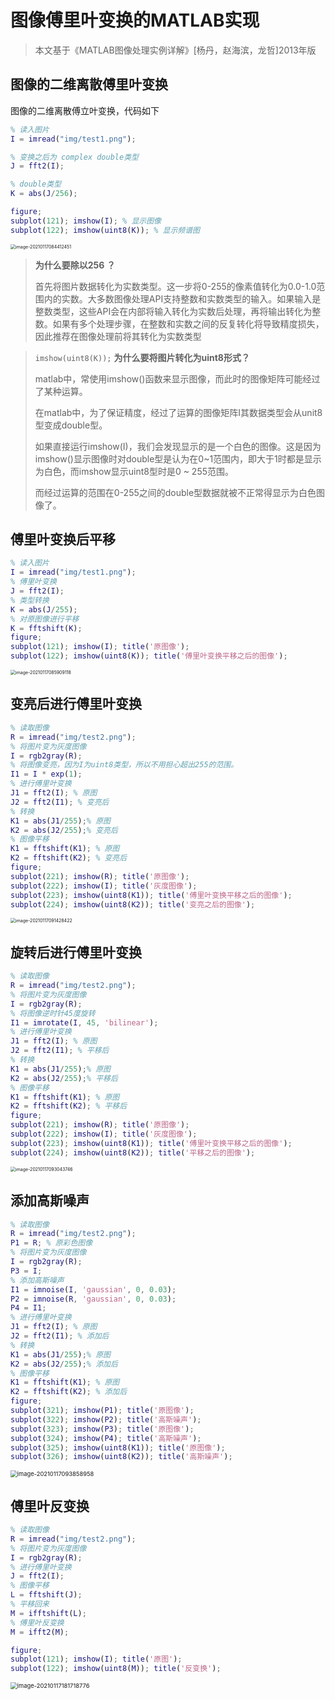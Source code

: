 # 图像傅里叶变换的MATLAB实现

> 本文基于《MATLAB图像处理实例详解》[杨丹，赵海滨，龙哲]2013年版

## 图像的二维离散傅里叶变换

图像的二维离散傅立叶变换，代码如下

```matlab
% 读入图片
I = imread("img/test1.png");

% 变换之后为 complex double类型
J = fft2(I);

% double类型
K = abs(J/256);

figure;
subplot(121); imshow(I); % 显示图像
subplot(122); imshow(uint8(K)); % 显示频谱图
```

<img src="D:\GITHUB\MyNotes\CSDN\图像识别\傅立叶变换的matlab实现.imgs\image-20210117084412451.png" alt="image-20210117084412451" style="zoom: 50%;" />

> **为什么要除以256 ？**
>
> 
>
> 首先将图片数据转化为实数类型。这一步将0-255的像素值转化为0.0-1.0范围内的实数。大多数图像处理API支持整数和实数类型的输入。如果输入是整数类型，这些API会在内部将输入转化为实数后处理，再将输出转化为整数。如果有多个处理步骤，在整数和实数之间的反复转化将导致精度损失，因此推荐在图像处理前将其转化为实数类型

> `imshow(uint8(K));` **为什么要将图片转化为uint8形式？**
>
> 
>
> matlab中，常使用imshow()函数来显示图像，而此时的图像矩阵可能经过了某种运算。
>
> 在matlab中，为了保证精度，经过了运算的图像矩阵I其数据类型会从unit8型变成double型。
>
> 如果直接运行imshow(I)，我们会发现显示的是一个白色的图像。这是因为imshow()显示图像时对double型是认为在0~1范围内，即大于1时都是显示为白色，而imshow显示uint8型时是0 ~ 255范围。
>
> 而经过运算的范围在0-255之间的double型数据就被不正常得显示为白色图像了。

## 傅里叶变换后平移

```matlab
% 读入图片
I = imread("img/test1.png");
% 傅里叶变换
J = fft2(I);
% 类型转换
K = abs(J/255);
% 对原图像进行平移
K = fftshift(K); 
figure;
subplot(121); imshow(I); title('原图像');
subplot(122); imshow(uint8(K)); title('傅里叶变换平移之后的图像');
```

<img src="D:\GITHUB\MyNotes\CSDN\图像识别\傅立叶变换的matlab实现.imgs\image-20210117085909118.png" alt="image-20210117085909118" style="zoom:50%;" />

## 变亮后进行傅里叶变换

```matlab
% 读取图像
R = imread("img/test2.png");
% 将图片变为灰度图像
I = rgb2gray(R);
% 将图像变亮，因为I为uint8类型，所以不用担心超出255的范围。
I1 = I * exp(1);
% 进行傅里叶变换
J1 = fft2(I); % 原图
J2 = fft2(I1); % 变亮后
% 转换
K1 = abs(J1/255);% 原图
K2 = abs(J2/255);% 变亮后
% 图像平移
K1 = fftshift(K1); % 原图
K2 = fftshift(K2); % 变亮后
figure;
subplot(221); imshow(R); title('原图像');
subplot(222); imshow(I); title('灰度图像');
subplot(223); imshow(uint8(K1)); title('傅里叶变换平移之后的图像');
subplot(224); imshow(uint8(K2)); title('变亮之后的图像');
```

<img src="D:\GITHUB\MyNotes\CSDN\图像识别\傅立叶变换的matlab实现.imgs\image-20210117091428422.png" alt="image-20210117091428422" style="zoom:50%;" />

## 旋转后进行傅里叶变换

```matlab
% 读取图像
R = imread("img/test2.png");
% 将图片变为灰度图像
I = rgb2gray(R);
% 将图像逆时针45度旋转
I1 = imrotate(I, 45, 'bilinear');
% 进行傅里叶变换
J1 = fft2(I); % 原图
J2 = fft2(I1); % 平移后
% 转换
K1 = abs(J1/255);% 原图
K2 = abs(J2/255);% 平移后
% 图像平移
K1 = fftshift(K1); % 原图
K2 = fftshift(K2); % 平移后
figure;
subplot(221); imshow(R); title('原图像');
subplot(222); imshow(I); title('灰度图像');
subplot(223); imshow(uint8(K1)); title('傅里叶变换平移之后的图像');
subplot(224); imshow(uint8(K2)); title('平移之后的图像');
```

<img src="D:\GITHUB\MyNotes\CSDN\图像识别\傅立叶变换的matlab实现.imgs\image-20210117093043746.png" alt="image-20210117093043746" style="zoom: 50%;" />

## 添加高斯噪声

```matlab
% 读取图像
R = imread("img/test2.png");
P1 = R; % 原彩色图像
% 将图片变为灰度图像
I = rgb2gray(R);
P3 = I;
% 添加高斯噪声
I1 = imnoise(I, 'gaussian', 0, 0.03);
P2 = imnoise(R, 'gaussian', 0, 0.03);
P4 = I1;
% 进行傅里叶变换
J1 = fft2(I); % 原图
J2 = fft2(I1); % 添加后
% 转换
K1 = abs(J1/255);% 原图
K2 = abs(J2/255);% 添加后
% 图像平移
K1 = fftshift(K1); % 原图
K2 = fftshift(K2); % 添加后
figure;
subplot(321); imshow(P1); title('原图像');
subplot(322); imshow(P2); title('高斯噪声');
subplot(323); imshow(P3); title('原图像');
subplot(324); imshow(P4); title('高斯噪声');
subplot(325); imshow(uint8(K1)); title('原图像');
subplot(326); imshow(uint8(K2)); title('高斯噪声');
```

<img src="D:\GITHUB\MyNotes\CSDN\图像识别\傅立叶变换的matlab实现.imgs\image-20210117093858958.png" alt="image-20210117093858958" style="zoom: 67%;" />

## 傅里叶反变换

```matlab
% 读取图像
R = imread("img/test2.png");
% 将图片变为灰度图像
I = rgb2gray(R);
% 进行傅里叶变换
J = fft2(I);
% 图像平移
L = fftshift(J);
% 平移回来
M = ifftshift(L);
% 傅里叶反变换
M = ifft2(M);

figure;
subplot(121); imshow(I); title('原图');
subplot(122); imshow(uint8(M)); title('反变换');
```

<img src="D:\GITHUB\MyNotes\CSDN\图像识别\傅立叶变换的matlab实现.imgs\image-20210117181718776.png" alt="image-20210117181718776" style="zoom:67%;" />